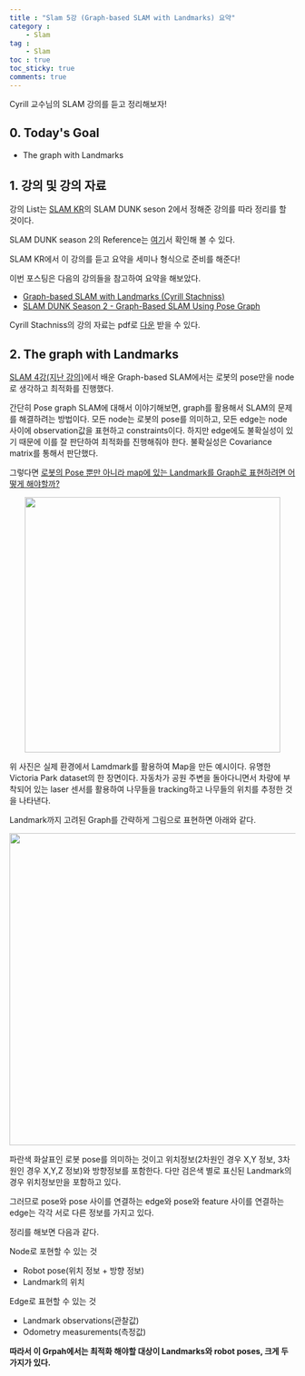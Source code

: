 ```yaml
---
title : "Slam 5강 (Graph-based SLAM with Landmarks) 요약"
category :
    - Slam
tag :
    - Slam
toc : true
toc_sticky: true
comments: true
---  
```


Cyrill 교수님의 SLAM 강의를 듣고 정리해보자!  

## 0. Today's Goal  

- The graph with Landmarks

## 1. 강의 및 강의 자료  

강의 List는 [SLAM KR](https://www.youtube.com/channel/UCXvT7auo7xUd7v0B2pmvwIA)의 SLAM DUNK seson 2에서 정해준 강의를 따라 정리를 할 것이다.  

SLAM DUNK season 2의 Reference는 [여기](https://youtube.com/playlist?list=PLubUquiqNQdMYwQVftUSFEWhJgzBErO9N)서 확인해 볼 수 있다.  

SLAM KR에서 이 강의를 듣고 요약을 세미나 형식으로 준비를 해준다!

이번 포스팅은 다음의 강의들을 참고하여 요약을 해보았다.  

- [Graph-based SLAM with Landmarks (Cyrill Stachniss)](https://youtu.be/mZBdPgBtrCM)  
- [SLAM DUNK Season 2 - Graph-Based SLAM Using Pose Graph](https://youtu.be/I8wCohCAS60)  

Cyrill Stachniss의 강의 자료는 pdf로 [다운](https://drive.google.com/file/d/1A0lggNtMD0eGmtl9HmEWGf0pWxx89N_5/view?usp=sharing) 받을 수 있다.  

## 2. The graph with Landmarks  

[SLAM 4강(지난 강의)](https://taeyoung96.github.io/slam/SLAM_04/)에서 배운 Graph-based SLAM에서는 로봇의 pose만을 node로 생각하고 최적화를 진행했다.  

간단히 Pose graph SLAM에 대해서 이야기해보면, graph를 활용해서 SLAM의 문제를 해결하려는 방법이다. 모든 node는 로봇의 pose를 의미하고, 모든 edge는 node 사이에 observation값을 표현하고 constraints이다. 하지만 edge에도 불확실성이 있기 때문에 이를 잘 판단하여 최적화를 진행해줘야 한다. 불확실성은 Covariance matrix를 통해서 판단했다.  

그렇다면 <u>로봇의 Pose 뿐만 아니라 map에 있는 Landmark를 Graph로 표현하려면 어떻게 해야할까?</u>  

<p align="center"><img src="https://user-images.githubusercontent.com/41863759/152904269-3cd124a0-3155-4eaa-8009-f18caf2551c4.png" width = "450" ></p>  

위 사진은 실제 환경에서 Lamdmark를 활용하여 Map을 만든 예시이다. 유명한 Victoria Park dataset의 한 장면이다. 자동차가 공원 주변을 돌아다니면서 차량에 부착되어 있는 laser 센서를 활용하여 나무들을 tracking하고 나무들의 위치를 추정한 것을 나타낸다.  

Landmark까지 고려된 Graph를 간략하게 그림으로 표현하면 아래와 같다.  

<p align="center"><img src="https://user-images.githubusercontent.com/41863759/152905242-fe413fee-3e2f-474d-93e9-bc157e616824.png" width = "550" ></p>  

파란색 화살표인 로봇 pose를 의미하는 것이고 위치정보(2차원인 경우 X,Y 정보, 3차원인 경우 X,Y,Z 정보)와 방향정보를 포함한다. 다만 검은색 별로 표신된 Landmark의 경우 위치정보만을 포함하고 있다.  

그러므로 pose와 pose 사이를 연결하는 edge와 pose와 feature 사이를 연결하는 edge는 각각 서로 다른 정보를 가지고 있다.  

정리를 해보면 다음과 같다.  

Node로 포현할 수 있는 것  
- Robot pose(위치 정보 + 방향 정보)  
- Landmark의 위치  

Edge로 표현할 수 있는 것  
- Landmark observations(관찰값)  
- Odometry measurements(측정값)  

**따라서 이 Grpah에서는 최적화 해야할 대상이 Landmarks와 robot poses, 크게 두 가지가 있다.**  

